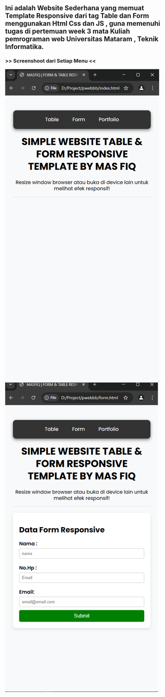 <h2>
Ini adalah Website Sederhana yang memuat Template Responsive dari tag Table dan Form menggunakan  Html Css dan JS , 
guna memenuhi tugas di pertemuan  week 3 mata Kuliah pemrograman web Universitas Mataram , Teknik Informatika.
</h2>

<h3>
  >> Screenshoot dari Setiap Menu <<
</h3>

<img src="hpDepan.png">
<img src="formHp.png">

